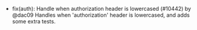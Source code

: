 - fix(auth): Handle when authorization header is lowercased (#10442) by @dac09
Handles when 'authorization' header is lowercased, and adds some extra tests.
